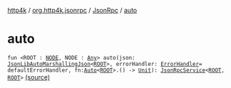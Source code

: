 [http4k](../../index.md) / [org.http4k.jsonrpc](../index.md) / [JsonRpc](index.md) / [auto](./auto.md)

# auto

`fun <ROOT : `[`NODE`](auto.md#NODE)`, NODE : `[`Any`](https://kotlinlang.org/api/latest/jvm/stdlib/kotlin/-any/index.html)`> auto(json: `[`JsonLibAutoMarshallingJson`](../../org.http4k.format/-json-lib-auto-marshalling-json/index.md)`<`[`ROOT`](auto.md#ROOT)`>, errorHandler: `[`ErrorHandler`](../-error-handler.md)` = defaultErrorHandler, fn: `[`Auto`](../-method-bindings/-auto/index.md)`<`[`ROOT`](auto.md#ROOT)`>.() -> `[`Unit`](https://kotlinlang.org/api/latest/jvm/stdlib/kotlin/-unit/index.html)`): `[`JsonRpcService`](../-json-rpc-service/index.md)`<`[`ROOT`](auto.md#ROOT)`, `[`ROOT`](auto.md#ROOT)`>` [(source)](https://github.com/http4k/http4k/blob/master/http4k-jsonrpc/src/main/kotlin/org/http4k/jsonrpc/jsonRpc.kt#L9)
